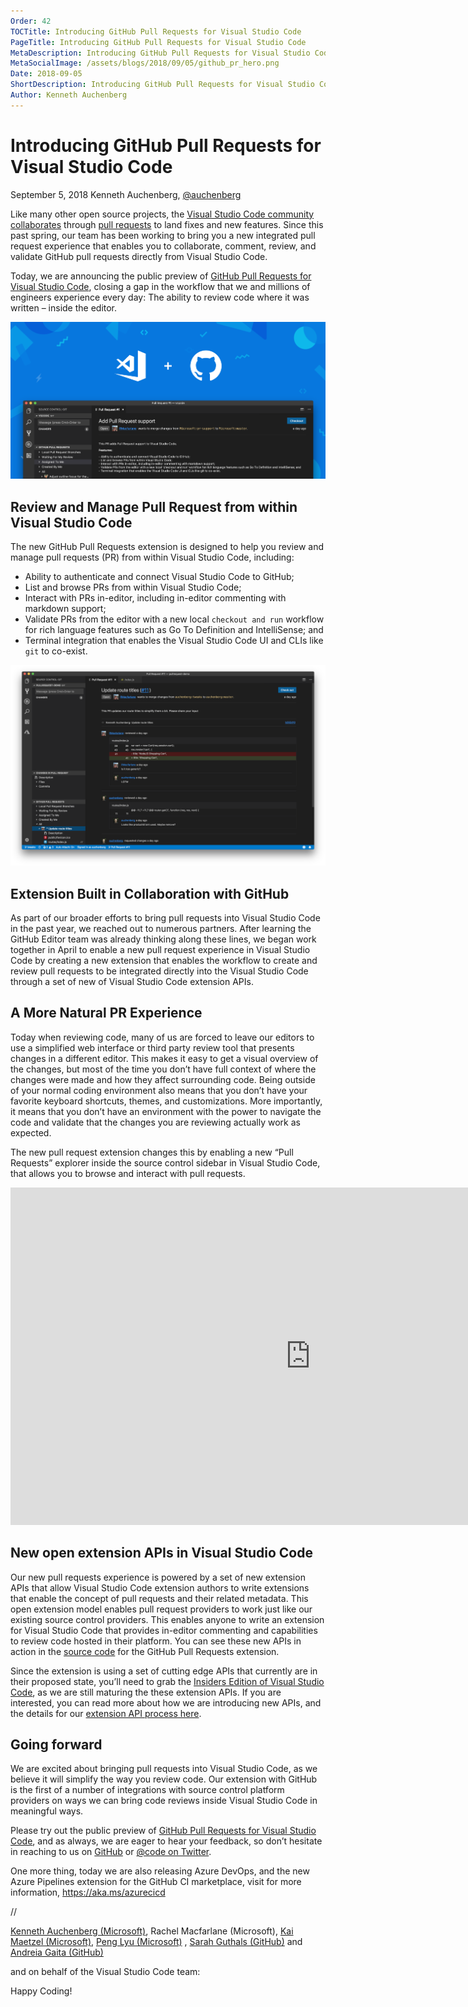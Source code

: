 ```yaml
---
Order: 42
TOCTitle: Introducing GitHub Pull Requests for Visual Studio Code
PageTitle: Introducing GitHub Pull Requests for Visual Studio Code
MetaDescription: Introducing GitHub Pull Requests for Visual Studio Code
MetaSocialImage: /assets/blogs/2018/09/05/github_pr_hero.png
Date: 2018-09-05
ShortDescription: Introducing GitHub Pull Requests for Visual Studio Code
Author: Kenneth Auchenberg
---
```

# Introducing GitHub Pull Requests for Visual Studio Code

September 5, 2018 Kenneth Auchenberg, [@auchenberg](https://twitter.com/auchenberg)

Like many other open source projects, the [Visual Studio Code community collaborates](https://github.com/Microsoft/vscode) through [pull requests](https://github.com/Microsoft/vscode/pulls) to land fixes and new features. Since this past spring, our team has been working to bring you a new integrated pull request experience that enables you to collaborate, comment, review, and validate GitHub pull requests directly from Visual Studio Code.

Today, we are announcing the public preview of [GitHub Pull Requests for Visual Studio Code](https://github.com/Microsoft/vscode-pull-request-github/), closing a gap in the workflow that we and millions of engineers experience every day: The ability to review code where it was written – inside the editor.

![hero](github_pr_hero.png)

## Review and Manage Pull Request from within Visual Studio Code

The new GitHub Pull Requests extension is designed to help you review and manage pull requests (PR) from within Visual Studio Code, including:

- Ability to authenticate and connect Visual Studio Code to GitHub;
- List and browse PRs from within Visual Studio Code;
- Interact with PRs in-editor, including in-editor commenting with markdown support;
- Validate PRs from the editor with a new local `checkout and run` workflow for rich language features such as Go To Definition and IntelliSense; and
- Terminal integration that enables the Visual Studio Code UI and CLIs like `git` to co-exist.

![overview](github_pr_overview.png)

## Extension Built in Collaboration with GitHub

As part of our broader efforts to bring pull requests into Visual Studio Code in the past year, we reached out to numerous partners. After learning the GitHub Editor team was already thinking along these lines, we began work together in April to enable a new pull request experience in Visual Studio Code by creating a new extension that enables the workflow to create and review pull requests to be integrated directly into the Visual Studio Code through a set of new of Visual Studio Code extension APIs.

## A More Natural PR Experience

Today when reviewing code, many of us are forced to leave our editors to use a simplified web interface or third party review tool that presents changes in a different editor. This makes it easy to get a visual overview of the changes, but most of the time you don’t have full context of where the changes were made and how they affect surrounding code. Being outside of your normal coding environment also means that you don’t have your favorite keyboard shortcuts, themes, and customizations. More importantly, it means that you don’t have an environment with the power to navigate the code and validate that the changes you are reviewing actually work as expected.

The new pull request extension changes this by enabling a new “Pull Requests” explorer inside the source control sidebar in Visual Studio Code, that allows you to browse and interact with pull requests.

<iframe src="https://channel9.msdn.com/Events/Microsoft-Azure/Azure-DevOps-Launch-2018/A107/player" width="960" height="540" allowFullScreen frameBorder="0"></iframe>

## New open extension APIs in Visual Studio Code

Our new pull requests experience is powered by a set of new extension APIs that allow Visual Studio Code extension authors to write extensions that enable the concept of pull requests and their related metadata. This open extension model enables pull request providers to work just like our existing source control providers. This enables anyone to write an extension for Visual Studio Code that provides in-editor commenting and capabilities to review code hosted in their platform. You can see these new APIs in action in the [source code](https://github.com/Microsoft/vscode-pull-request-github/tree/master/src) for the GitHub Pull Requests extension.

Since the extension is using a set of cutting edge APIs that currently are in their proposed state, you’ll need to grab the [Insiders Edition of Visual Studio Code](https://code.visualstudio.com/insiders), as we are still maturing the these extension APIs. If you are interested, you can read more about how we are introducing new APIs, and the details for our [extension API process here](https://github.com/Microsoft/vscode/wiki/Extension-API-process).

## Going forward

We are excited about bringing pull requests into Visual Studio Code, as we believe it will simplify the way you review code. Our extension with GitHub is the first of a number of integrations with source control platform providers  on ways we can bring code reviews inside Visual Studio Code in meaningful ways.

Please try out the public preview of [GitHub Pull Requests for Visual Studio Code](https://github.com/Microsoft/vscode-pull-request-github), and as always, we are eager to hear your feedback, so don’t hesitate in reaching to us on [GitHub](https://github.com/Microsoft/vscode-pull-request-github) or [@code on Twitter](https://twitter.com/code).

One more thing, today we are also releasing Azure DevOps, and the new Azure Pipelines extension for the GitHub CI marketplace, visit for more information, https://aka.ms/azurecicd





//

[Kenneth Auchenberg (Microsoft)](https://twitter.com/auchenberg), Rachel Macfarlane (Microsoft), [Kai Maetzel (Microsoft)](https://twitter.com/kaimaetzel), [Peng Lyu (Microsoft)](https://twitter.com/njukidreborn)
, [Sarah Guthals (GitHub)](https://twitter.com/sarahguthals) and [Andreia Gaita (GitHub)](https://twitter.com/shana)

and on behalf of the Visual Studio Code team:


Happy Coding!